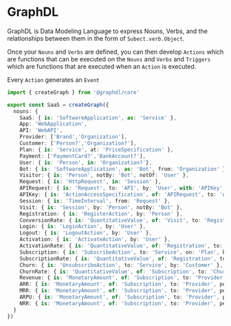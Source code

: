# GraphDL

GraphDL is Data Modeling Language to express Nouns, Verbs, and the relationships between them in the form of `Subect.verb.Object`.

Once your `Nouns` and `Verbs` are defined, you can then develop `Actions` which are functions that can be executed on the `Nouns` and `Verbs` and `Triggers` which are functions that are executed when an `Action` is executed.

Every `Action` generates an `Event`


```typescript
import { createGraph } from '@graphdl/core'

export const SaaS = createGraph({
  nouns: {
    SaaS: { is: 'SoftwareApplication', as: 'Service' },
    App: 'WebApplication',
    API: 'WebAPI',
    Provider: ['Brand','Organization'],
    Customer: ['Person?','Organization?'],
    Plan: { is: 'Service', at: 'PriceSpecification' },
    Payment: ['PaymentCard?','BankAccount?'],
    User: { is: 'Person', in: 'Organization?'},
    Bot: { is: 'SoftwareApplication', as: 'Bot', from: 'Organization' },
    Visitor: { is: 'Person', notBy: 'Bot', notOf: 'User' },
    Request: { is: 'HttpRequest', in: 'Session' },
    APIRequest: { is: 'Request', to: 'API', by: 'User', with: 'APIKey' },
    APIKey: { is: 'ActionAccessSpecification', of: 'APIRequest', to: 'API' },
    Session: { is: 'TimeInterval', from: 'Request' },
    Visit: { is: 'Session', by: 'Person', notBy: 'Bot' },
    Registration: { is: 'RegisterAction', by: 'Person' },
    ConversionRate: { is: 'QuantitativeValue', of: 'Visit', to: 'Registration' },
    Login: { is: 'LoginAction', by: 'User' },
    Logout: { is: 'LogoutAction', by: 'User' },
    Activation: { is: 'ActivateAction', by: 'User' },
    ActivationRate: { is: 'QuantitativeValue', of: 'Registration', to: 'Activation' },
    Subscription: { is: 'SubscribeAction', to: 'Service', on: 'Plan', by: 'Customer' },
    SubscriptionRate: { is: 'QuantitativeValue', of: 'Registration', to: 'Subscription' },
    Churn: { is: 'UnsubscribeAction', to: 'Service', by: 'Customer' },
    ChurnRate: { is: 'QuantitativeValue', of: 'Subscription', to: 'Churn' },
    Revenue: { is: 'MonetaryAmount', of: 'Subscription', to: 'Provider' },
    ARR: { is: 'MonetaryAmount', of: 'Subscription', to: 'Provider', per: 'TimeInterval', in: 'Year' },
    MRR: { is: 'MonetaryAmount', of: 'Subscription', to: 'Provider', per: 'TimeInterval', in: 'Month' },
    ARPU: { is: 'MonetaryAmount', of: 'Subscription', to: 'Provider', per: 'Customer' },
    NRR: { is: 'MonetaryAmount', of: 'Subscription', to: 'Provider', per: 'TimeInterval', in: 'Year', from: 'Churn' },
  }
})
```